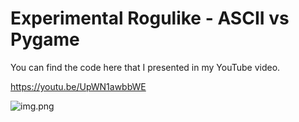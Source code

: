 Experimental Rogulike - ASCII vs Pygame
=====================
You can find the code here that I presented in my YouTube video.

https://youtu.be/UpWN1awbbWE

![img.png](.readme/ascii_vs_pygame.png)